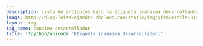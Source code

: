 ```yaml
---
description: Lista de artículos bajo la etiqueta [canaima desarrollador]
image: http://blog-luisalejandro.rhcloud.com/static/img/site/mstile-310x310.png
layout: tag
tag_name: canaima-desarrollador
title: !!python/unicode 'Etiqueta [canaima desarrollador]'
---
```

